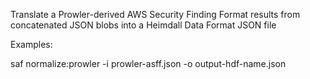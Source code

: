 Translate a Prowler-derived AWS Security Finding Format results from concatenated JSON blobs into a Heimdall Data Format JSON file

Examples:

  saf normalize:prowler -i prowler-asff.json -o output-hdf-name.json
